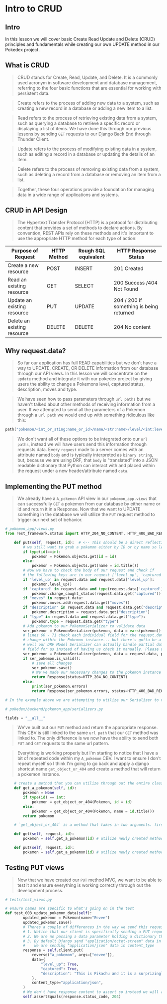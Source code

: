 # Intro to CRUD

## Intro

In this lesson we will cover basic Create Read Update and Delete (CRUD) principles and fundamentals while creating our own UPDATE method in our Pokedex project.

## What is CRUD

> CRUD stands for Create, Read, Update, and Delete. It is a commonly used acronym in software development and database management, referring to the four basic functions that are essential for working with persistent data.

> Create refers to the process of adding new data to a system, such as creating a new record in a database or adding a new item to a list.

> Read refers to the process of retrieving existing data from a system, such as querying a database to retrieve a specific record or displaying a list of items. We have done this through our previous lessons by sending `GET` requests to our Django Back End through Thunder Client.

> Update refers to the process of modifying existing data in a system, such as editing a record in a database or updating the details of an item.

> Delete refers to the process of removing existing data from a system, such as deleting a record from a database or removing an item from a list.

> Together, these four operations provide a foundation for managing data in a wide range of applications and systems.

## CRUD in API Design

> The Hypertext Transfer Protocol (HTTP) is a protocol for distributing content that provides a set of methods to declare actions. By convention, REST APIs rely on these methods and it's important to use the appropriate HTTP method for each type of action:

| Purpose of Request          | HTTP Method | Rough SQL equivalent | HTTP Response Status                     |
| --------------------------- | ----------- | -------------------- | ---------------------------------------- |
| Create a new resource       | POST        | INSERT               | 201 Created                              |
| Read an existing resource   | GET         | SELECT               | 200 Success /404 Not Found               |
| Update an existing resource | PUT         | UPDATE               | 204 / 200 if something is being returned |
| Delete an existing resource | DELETE      | DELETE               | 204 No content                           |

## Why request.data?

> So far our application has full READ capabilities but we don't have a way to UPDATE, CREATE, OR DELETE information from our database through our API views. In this lesson we will concentrate on the `update` method and integrate it with our pokedex project by giving users the ability to change a Pokemons level, captured status, description, moves and type.

> We have seen how to pass parameters through `url paths` but we haven't talked about other methods of receiving information from a user. If we attempted to send all the parameters of a Pokemon through a `url path` we would end up with something ridiculous like this:

```python
path("pokemon/<int_or_sting:name_or_id>/name/<str:name>/level/<int:level>/captured/<str:status>/move1/<int:move1_id>/move2/<int:move2_id>/move3/<int:move3_id>/move4/<int:move4_id>/")
```

> We don't want all of these options to be integrated onto our `url paths`, instead we will have users send this information through requests data. Every `request` made to a server comes with an attribute named `body` and is typically interpreted as `binary string`, but, because we are using DRF, that `body` is "translated" into a JSON readable dictionary that Python can interact with and placed within the request under a new header/attribute named `data`.

## Implementing the PUT method

> We already have a `A_pokemon` API view in our `pokemon_app.views` that can successfully `GET` a pokemon from our database by either name or id and return it in a Response. Now that we want to UPDATE something in the database we will utilize the `PUT` request method to trigger our next set of behavior.

```python
# pokemon_app/views.py
from rest_framework.status import HTTP_204_NO_CONTENT, HTTP_400_BAD_REQUEST

    def put(self, request, id):  # <-- This should be a direct reflection from the get method
        # we still want to grab a pokemon either by ID or by name so lets grab that behavior from the get method as well
        if type(id)==int:
            pokemon = Pokemon.objects.get(id = id)
        else:
            pokemon = Pokemon.objects.get(name = id.title())
        # Now we have to check the body of our request and check if
        # the following keys are in our request ['level_up', 'captured', 'moves', description]
        if 'level_up' in request.data and request.data['level_up']:
            pokemon.level_up()
        if 'captured' in request.data and type(request.data['captured']) == bool:
            pokemon.change_caught_status(request.data.get("captured"))
        if "moves" in request.data:
            pokemon.moves.add(request.data.get("moves"))
        if "description" in request.data and request.data.get("description"):
            pokemon.description = request.data.get("description")
        if "type" in request.data and request.data.get("type"):
            pokemon.type = request.data.get("type")
        # Add pokemon to our PokemonSerializer to validate data
        ser_pokemon = PokemonSerializer(pokemon, data = vars(pokemon))
        # lines 60 - 71 check each individual field for the request.data to find out what it can
        # change within the Pokemon instance... but there's gotta be a better way of doing this...
        # well our DRF Model Serializer can actually handle partial data and check each individual 
        # field for us instead of having us check it manually. Please utilize the example below:
        ser_pokemon = PokemonSerializer(pokemon, data = request.data, partial = True)
        if ser_pokemon.is_valid():
            # save all changes
            ser_pokemon.save()
            # We've made our necessary changes to the pokemon instance so we can return the appropriate response status of 204 which we will grab from DRF
            return Response(status=HTTP_204_NO_CONTENT)
        else:
            print(ser_pokemon.errors)
            return Response(ser_pokemon.errors, status=HTTP_400_BAD_REQUEST)

# In the example above we are attempting to utilize our Serializer to validate all the new data... but currently our serializer only tracks on some fields not all. Lets update our PokemonSerializer to include all fields

# pokedex/backend/pokemon_app/serializers.py

fields = "__all__"
```

> We've built out our `PUT` method and return the appropriate response. This CBV is still linked to the same `url path` that our `GET` method was linked to. The only difference is we now have the ability to send both `PUT` and `GET` requests to the same url pattern.

> Everything is working properly but I'm starting to notice that I have a bit of repeated code within my `A_pokemon` CBV. I want to ensure I don't repeat myself so I think I'm going to go back and apply a django shortcut name `get_object_or_404` and create a method that will return a pokemon instance.

```python
    # create a method that you can utilize through out the entire class
    def get_a_pokemon(self, id):
        pokemon = None
        if type(id) == int:
            pokemon = get_object_or_404(Pokemon, id = id)
        else:
            pokemon = get_object_or_404(Pokemon, name = id.title())
        return pokemon

    # `get_object_or_404` is a method that takes in two arguments. first the method it's looking into and second the conditions it's looking for. This method will return the specific Model instance we are looking for if it exists. If it doesn't find the Model instance that meets our conditions, it will immediately return a 404 error saving us time and server space.

    def get(self, request, id):
        pokemon = self.get_a_pokemon(id) # utilize newly created method

    def put(self, request, id):
        pokemon = self.get_a_pokemon(id) # utilize newly created method
```

## Testing PUT views

> Now that we have created our `PUT` method MVC, we want to be able to test it and ensure everything is working correctly through out the development process.

```python
# tests/test_views.py

# ensure names are specific to what's going on in the test
def test_003_update_pokemon_data(self):
        updated_pokemon = Pokemon(name="Eevee")
        updated_pokemon.save()
        # Theres a couple of differences in the way we send this request through our client.
        # 1. Notice that our client is specifically sending a PUT request to our URL
        # 2. We are no passing a data parameter holding a dictionary that will be passed to the request
        # 3. By default Django send "application/octet-stream" data in tests so we have to specify that
        #    we are sending "application/json" data in content_type
        response = self.client.put(
            reverse("a_pokemon", args=["eevee"]),
            data={
                "level_up": True,
                "captured": True,
                "description": "This is Pikachu and it is a surprizingly weak electric type that does not live up to it's name",
            },
            content_type="application/json",
        )
        # We don't have response content to assert so instead we will assert the HTTP status_code
        self.assertEquals(response.status_code, 204)
```
